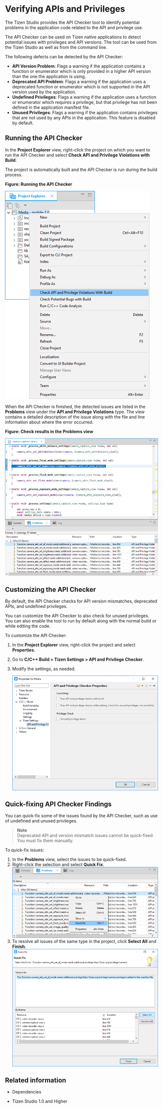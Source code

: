 # Verifying APIs and Privileges

The Tizen Studio provides the API Checker tool to identify potential problems in the application code related to the API and privilege use.

The API Checker can be used on Tizen native applications to detect potential issues with privileges and API versions. The tool can be used from the Tizen Studio as well as from the command line.

The following defects can be detected by the API Checker:

- **API Version Problem**: Flags a warning if the application contains a function or enumerator which is only provided in a higher API version than the one the application is using.
- **Deprecated API Problem**: Flags a warning if the application uses a deprecated function or enumerator which is not supported in the API version used by the application.
- **Undefined Privileges**: Flags a warning if the application uses a function or enumerator which requires a privilege, but that privilege has not been defined in the application manifest file.
- **Unused Privileges**: Flags a warning if the application contains privileges that are not used by any APIs in the application. This feature is disabled by default.

## Running the API Checker

In the **Project Explorer** view, right-click the project on which you want to run the API Checker and select **Check API and Privilege Violations with Build**.

The project is automatically built and the API Checker is run during the build process.

**Figure: Running the API Checker**

![Running the API Checker](./media/api_checker_run.png)

When the API Checker is finished, the detected issues are listed in the **Problems** view under the **API and Privilege Violations** type. The view contains a detailed description of the issue along with the file and line information about where the error occurred.

**Figure: Check results in the Problems view**

![Results in the Problems view](./media/api_checker_result.png)

## Customizing the API Checker

By default, the API Checker checks for API version mismatches, deprecated APIs, and undefined privileges.

You can customize the API Checker to also check for unused privileges. You can also enable the tool to run by default along with the normal build or while editing the code.

To customize the API Checker:

1. In the **Project Explorer** view, right-click the project and select **Properties**.

2. Go to **C/C++ Build > Tizen Settings > API and Privilege Checker**.

3. Modify the settings, as needed.

   ![API Checker settings](./media/api_checker_settings.png)

## Quick-fixing API Checker Findings

You can quick-fix some of the issues found by the API Checker, such as use of undefined and unused privileges.

> **Note**  
> Deprecated API and version mismatch issues cannot be quick-fixed. You must fix them manually.

To quick-fix issues:

1. In the **Problems** view, select the issues to be quick-fixed.
2. Right-click the selection and select **Quick Fix**.![API Checker Quick Fix](./media/api_checker_quickfix.png)
3. To resolve all issues of the same type in the project, click **Select All** and **Finish**.![API Checker quick-fix all](./media/api_checker_quickfix_all.png)

## Related information
* Dependencies
 - Tizen Studio 1.0 and Higher
